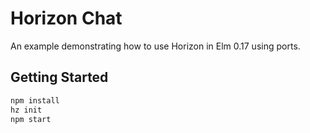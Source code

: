 # Horizon Chat

An example demonstrating how to use Horizon in Elm 0.17 using ports.

## Getting Started

```sh
npm install
hz init
npm start
```
